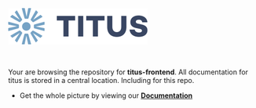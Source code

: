 &nbsp;

[![Logo][logo-img]][docs]

&nbsp;

Your are browsing the repository for __titus-frontend__. All documentation for titus is stored in a central location. Including for this repo.

- Get the whole picture by viewing our __[Documentation][docs]__

[docs]: https://nf-titus.netlify.app/
[logo-img]: ../../docs/img/Accel_Logo_Titus.svg
